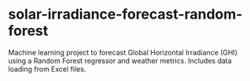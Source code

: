 # solar-irradiance-forecast-random-forest
Machine learning project to forecast Global Horizontal Irradiance (GHI) using a Random Forest regressor and weather metrics. Includes data loading from Excel files.

